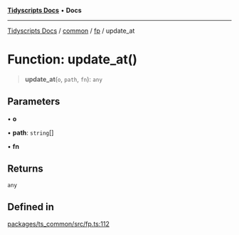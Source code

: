[**Tidyscripts Docs**](../../../../../README.md) • **Docs**

***

[Tidyscripts Docs](../../../../../globals.md) / [common](../../../README.md) / [fp](../README.md) / update\_at

# Function: update\_at()

> **update\_at**(`o`, `path`, `fn`): `any`

## Parameters

• **o**

• **path**: `string`[]

• **fn**

## Returns

`any`

## Defined in

[packages/ts\_common/src/fp.ts:112](https://github.com/sheunaluko/tidyscripts/blob/master/packages/ts_common/src/fp.ts#L112)
